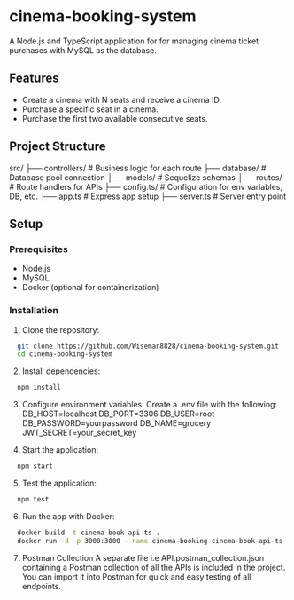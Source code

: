# cinema-booking-system
A Node.js and TypeScript application for for managing cinema ticket purchases with MySQL as the database. 

## Features
- Create a cinema with N seats and receive a cinema ID.
- Purchase a specific seat in a cinema.
- Purchase the first two available consecutive seats.


## Project Structure
src/ 
├── controllers/ # Business logic for each route 
├── database/ # Database pool connection
├── models/ # Sequelize schemas 
├── routes/ # Route handlers for APIs 
├── config.ts/ # Configuration for env variables, DB, etc. 
├── app.ts # Express app setup ├── server.ts # Server entry point


## Setup

### Prerequisites
- Node.js
- MySQL
- Docker (optional for containerization)

### Installation
1. Clone the repository:
``` bash
  git clone https://github.com/Wiseman8828/cinema-booking-system.git
  cd cinema-booking-system
```

2. Install dependencies:
``` bash
  npm install
```
3. Configure environment variables: Create a .env file with the following:
  DB_HOST=localhost
  DB_PORT=3306
  DB_USER=root
  DB_PASSWORD=yourpassword
  DB_NAME=grocery
  JWT_SECRET=your_secret_key

4. Start the application:
``` bash
  npm start
```

5. Test the application:
``` bash
  npm test
```

6. Run the app with Docker:
``` bash
  docker build -t cinema-book-api-ts .
  docker run -d -p 3000:3000 --name cinema-booking cinema-book-api-ts
```

7. Postman Collection
  A separate file i.e API.postman_collection.json containing a Postman collection of all the APIs is included in the project. You can import it into Postman for quick and easy testing of all endpoints.
